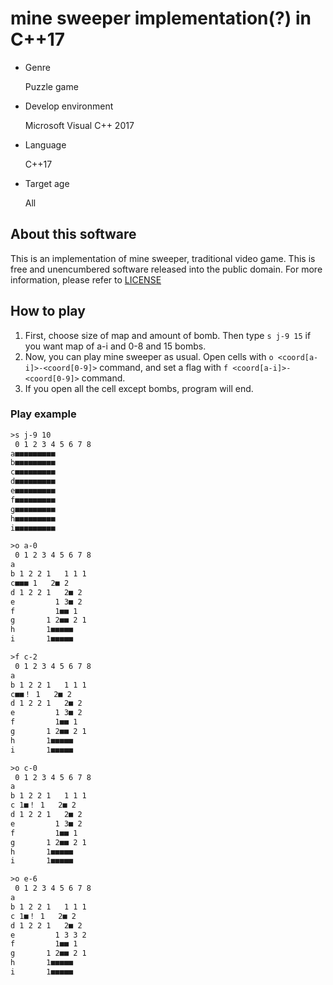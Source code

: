 # mine sweeper implementation(?) in C++17

- Genre 

    Puzzle game

- Develop environment

    Microsoft Visual C++ 2017

- Language
  
    C++17

- Target age

    All

## About this software

This is an implementation of mine sweeper, traditional video game. 
This is free and unencumbered software released into the public domain. For more information, please refer to [LICENSE](./LICENSE)

## How to play

1. First, choose size of map and amount of bomb. Then type `s j-9 15` if you want map of a-i and 0-8 and 15 bombs.
2. Now, you can play mine sweeper as usual. Open cells with `o <coord[a-i]>-<coord[0-9]>` command, and set a flag with `f <coord[a-i]>-<coord[0-9]>` command.
3. If you open all the cell except bombs, program will end.

### Play example

```txt
>s j-9 10
 0 1 2 3 4 5 6 7 8
a■■■■■■■■■
b■■■■■■■■■
c■■■■■■■■■
d■■■■■■■■■
e■■■■■■■■■
f■■■■■■■■■
g■■■■■■■■■
h■■■■■■■■■
i■■■■■■■■■

>o a-0
 0 1 2 3 4 5 6 7 8
a
b 1 2 2 1   1 1 1
c■■■ 1   2■ 2
d 1 2 2 1   2■ 2
e         1 3■ 2
f         1■■ 1
g       1 2■■ 2 1
h       1■■■■■
i       1■■■■■

>f c-2
 0 1 2 3 4 5 6 7 8
a
b 1 2 2 1   1 1 1
c■■！ 1   2■ 2
d 1 2 2 1   2■ 2
e         1 3■ 2
f         1■■ 1
g       1 2■■ 2 1
h       1■■■■■
i       1■■■■■

>o c-0
 0 1 2 3 4 5 6 7 8
a
b 1 2 2 1   1 1 1
c 1■！ 1   2■ 2
d 1 2 2 1   2■ 2
e         1 3■ 2
f         1■■ 1
g       1 2■■ 2 1
h       1■■■■■
i       1■■■■■

>o e-6
 0 1 2 3 4 5 6 7 8
a
b 1 2 2 1   1 1 1
c 1■！ 1   2■ 2
d 1 2 2 1   2■ 2
e         1 3 3 2
f         1■■ 1
g       1 2■■ 2 1
h       1■■■■■
i       1■■■■■
```
